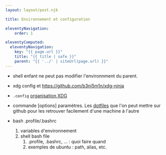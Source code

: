 ```yaml
---
layout: layout/post.njk

title: Environnement et configuration

eleventyNavigation:
    order: 1

eleventyComputed:
  eleventyNavigation:
    key: "{{ page.url }}"
    title: "{{ title | safe }}"
    parent: "{{ '../' | siteUrl(page.url) }}"
---
```


- shell enfant ne peut pas modifier l'environnment du parent.

- xdg config et https://github.com/b3nj5m1n/xdg-ninja 

- `.config` [organisation XDG](https://wiki.archlinux.org/title/XDG_Base_Directory)
- commande [options] paramètres. Les [dotfiles](https://www.youtube.com/watch?v=5oXy6ktYs7I) que l'on peut mettre sur github pour les retrouver facilement d'une machine à l'autre
- bash .profile/.bashrc

   1. variables d'environnement
   2. shell bash file
      1. .profile, .bashrc, ... : quoi faire quand
      2. exemples de ubuntu : path, alias, etc.
